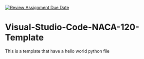 [![Review Assignment Due Date](https://classroom.github.com/assets/deadline-readme-button-24ddc0f5d75046c5622901739e7c5dd533143b0c8e959d652212380cedb1ea36.svg)](https://classroom.github.com/a/mFnG9_SY)
# Visual-Studio-Code-NACA-120-Template
This is a template that have a hello world python file
